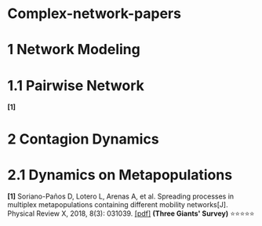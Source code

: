 # Complex-network-papers
# 1 Network Modeling
# 1.1 Pairwise Network
**[1]**

# 2 Contagion Dynamics
# 2.1 Dynamics on Metapopulations
**[1]** Soriano-Paños D, Lotero L, Arenas A, et al. Spreading processes in multiplex metapopulations containing different mobility networks[J]. Physical Review X, 2018, 8(3): 031039. [[pdf]](https://journals.aps.org/prx/pdf/10.1103/PhysRevX.8.031039) **(Three Giants' Survey)** :star::star::star::star::star:
